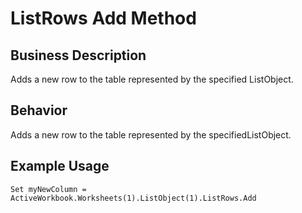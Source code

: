 # ListRows Add Method

## Business Description
Adds a new row to the table represented by the specified ListObject.

## Behavior
Adds a new row to the table represented by the specifiedListObject.

## Example Usage
```vba
Set myNewColumn = ActiveWorkbook.Worksheets(1).ListObject(1).ListRows.Add
```